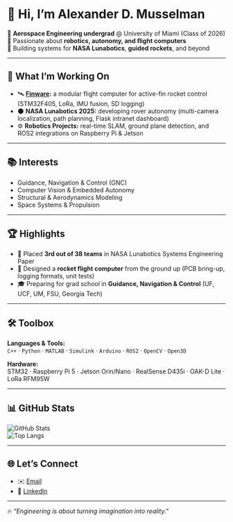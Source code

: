 # 👋 Hi, I’m Alexander D. Musselman  

🚀 **Aerospace Engineering undergrad** @ University of Miami (Class of 2026)  
🤖 Passionate about **robotics, autonomy, and flight computers**  
🌌 Building systems for **NASA Lunabotics**, **guided rockets**, and beyond  

---

## 🔧 What I’m Working On
- 🛰️ **[Finware](https://github.com/amusselman26/Finware):** a modular flight computer for active-fin rocket control (STM32F405, LoRa, IMU fusion, SD logging)  
- 🌑 **NASA Lunabotics 2025:** developing rover autonomy (multi-camera localization, path planning, Flask intranet dashboard)  
- ⚙️ **Robotics Projects:** real-time SLAM, ground plane detection, and ROS2 integrations on Raspberry Pi & Jetson  

---

## 📚 Interests
- Guidance, Navigation & Control (GNC)  
- Computer Vision & Embedded Autonomy  
- Structural & Aerodynamics Modeling  
- Space Systems & Propulsion  

---

## 🏆 Highlights
- 🥉 Placed **3rd out of 38 teams** in NASA Lunabotics Systems Engineering Paper  
- 📡 Designed a **rocket flight computer** from the ground up (PCB bring-up, logging formats, unit tests)  
- 🎓 Preparing for grad school in **Guidance, Navigation & Control** (UF, UCF, UM, FSU, Georgia Tech)  

---

## 🛠️ Toolbox
**Languages & Tools:**  
`C++` · `Python` · `MATLAB` · `Simulink` · `Arduino` · `ROS2` · `OpenCV` · `Open3D`  

**Hardware:**  
STM32 · Raspberry Pi 5 · Jetson Orin/Nano · RealSense D435i · OAK-D Lite · LoRa RFM95W  

---

## 📊 GitHub Stats
![GitHub Stats](https://github-readme-stats.vercel.app/api?username=amusselman26&show_icons=true&theme=tokyonight)  
![Top Langs](https://github-readme-stats.vercel.app/api/top-langs/?username=amusselman26&layout=compact&theme=tokyonight)  

---

## 🌐 Let’s Connect
- ✉️ [Email](mailto:adm291@miami.edu)  
- 💼 [LinkedIn](https://www.linkedin.com/in/alexander-musselman/) 

---

🔥 _“Engineering is about turning imagination into reality.”_  
